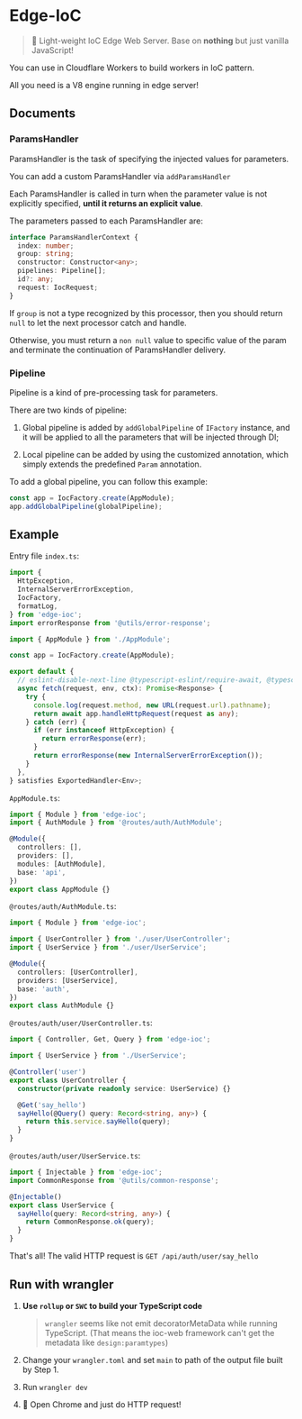 # Edge-IoC

> 🌟 Light-weight IoC Edge Web Server. Base on **nothing** but just vanilla JavaScript!

You can use in Cloudflare Workers to build workers in IoC pattern.

All you need is a V8 engine running in edge server!

## Documents

### ParamsHandler

ParamsHandler is the task of specifying the injected values for parameters.

You can add a custom ParamsHandler via `addParamsHandler`

Each ParamsHandler is called in turn when the parameter value is not explicitly specified, **until it returns an explicit value**.

The parameters passed to each ParamsHandler are:

```ts
interface ParamsHandlerContext {
  index: number;
  group: string;
  constructor: Constructor<any>;
  pipelines: Pipeline[];
  id?: any;
  request: IocRequest;
}
```

If `group` is not a type recognized by this processor, then you should return `null` to let the next processor catch and handle.

Otherwise, you must return a `non null` value to specific value of the param and terminate the continuation of ParamsHandler delivery.



### Pipeline

Pipeline is a kind of pre-processing task for parameters. 

There are two kinds of pipeline: 

1. Global pipeline is added by `addGlobalPipeline` of `IFactory` instance, and it will be applied to all the parameters that will be injected through DI; 

2. Local pipeline can be added by using the customized annotation, which simply extends the predefined `Param` annotation.

To add a global pipeline, you can follow this example:

```ts
const app = IocFactory.create(AppModule);
app.addGlobalPipeline(globalPipeline);
```


## Example

Entry file `index.ts`:

```typescript
import {
  HttpException,
  InternalServerErrorException,
  IocFactory,
  formatLog,
} from 'edge-ioc';
import errorResponse from '@utils/error-response';

import { AppModule } from './AppModule';

const app = IocFactory.create(AppModule);

export default {
  // eslint-disable-next-line @typescript-eslint/require-await, @typescript-eslint/no-unused-vars
  async fetch(request, env, ctx): Promise<Response> {
    try {
      console.log(request.method, new URL(request.url).pathname);
      return await app.handleHttpRequest(request as any);
    } catch (err) {
      if (err instanceof HttpException) {
        return errorResponse(err);
      }
      return errorResponse(new InternalServerErrorException());
    }
  },
} satisfies ExportedHandler<Env>;
```

`AppModule.ts`:

```typescript
import { Module } from 'edge-ioc';
import { AuthModule } from '@routes/auth/AuthModule';

@Module({
  controllers: [],
  providers: [],
  modules: [AuthModule],
  base: 'api',
})
export class AppModule {}
```

`@routes/auth/AuthModule.ts`:

```typescript
import { Module } from 'edge-ioc';

import { UserController } from './user/UserController';
import { UserService } from './user/UserService';

@Module({
  controllers: [UserController],
  providers: [UserService],
  base: 'auth',
})
export class AuthModule {}
```

`@routes/auth/user/UserController.ts`:

```typescript
import { Controller, Get, Query } from 'edge-ioc';

import { UserService } from './UserService';

@Controller('user')
export class UserController {
  constructor(private readonly service: UserService) {}

  @Get('say_hello')
  sayHello(@Query() query: Record<string, any>) {
    return this.service.sayHello(query);
  }
}
```

`@routes/auth/user/UserService.ts`:

```typescript
import { Injectable } from 'edge-ioc';
import CommonResponse from '@utils/common-response';

@Injectable()
export class UserService {
  sayHello(query: Record<string, any>) {
    return CommonResponse.ok(query);
  }
}
```

That's all! The valid HTTP request is `GET /api/auth/user/say_hello`

## Run with wrangler

1. **Use `rollup` or `SWC` to build your TypeScript code**

   > `wrangler` seems like not emit decoratorMetaData while running TypeScript. (That means the ioc-web framework can't get the metadata like `design:paramtypes`)

2. Change your `wrangler.toml` and set `main` to path of the output file built by Step 1.

3. Run `wrangler dev`

4. 🚀 Open Chrome and just do HTTP request!
